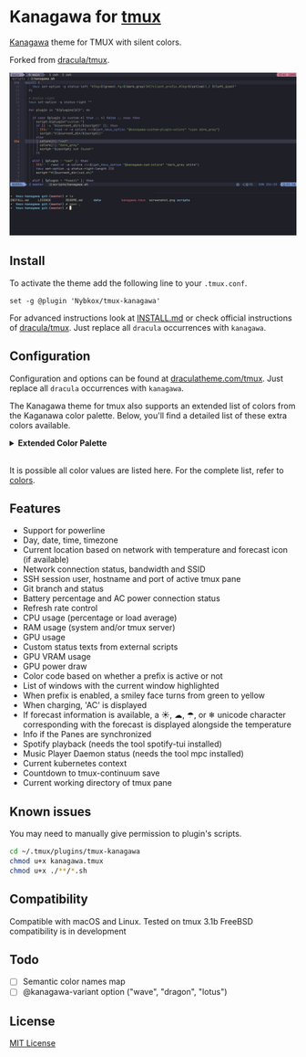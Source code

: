 # Kanagawa for [tmux](https://github.com/tmux/tmux/wiki)

[Kanagawa](https://github.com/rebelot/kanagawa.nvim/tree/master) theme for TMUX with silent colors.

Forked from [dracula/tmux](https://github.com/dracula/tmux).

![Screenshot](./screenshot.png)

## Install

To activate the theme add the following line to your `.tmux.conf`.

    set -g @plugin 'Nybkox/tmux-kanagawa'

For advanced instructions look at [INSTALL.md](https://github.com/Nybkox/tmux-kanagawa/blob/master/INSTALL.md) or check official instructions of [dracula/tmux](https://draculatheme.com/tmux). Just replace all `dracula` occurrences with `kanagawa`.

## Configuration

Configuration and options can be found at [draculatheme.com/tmux](https://draculatheme.com/tmux).
Just replace all `dracula` occurrences with `kanagawa`.

The Kanagawa theme for tmux also supports an extended list of colors from the Kaganawa color palette. Below, you'll find a detailed list of these extra colors available.

<details>
<summary><strong>Extended Color Palette</strong></summary>

| Color Name      | Hex Value | Visual                                                  |
| --------------- | --------- | ------------------------------------------------------- |
| Autumn Green    | `#76946a` | ![Autumn Green](./assets/colors/autumn_green.svg)       |
| Autumn Orange   | `#dca561` | ![Autumn Orange](./assets/colors/autumn_orange.svg)     |
| Autumn Red      | `#c34043` | ![Autumn Red](./assets/colors/autumn_red.svg)           |
| Autumn Yellow   | `#dca561` | ![Autumn Yellow](./assets/colors/autumn_yellow.svg)     |
| Boat Yellow 1   | `#938056` | ![Boat Yellow 1](./assets/colors/boat_yellow1.svg)      |
| Boat Yellow 2   | `#c0a36e` | ![Boat Yellow 2](./assets/colors/boat_yellow2.svg)      |
| Carp Yellow     | `#e6c384` | ![Carp Yellow](./assets/colors/carp_yellow.svg)         |
| Crystal Blue    | `#7e9cd8` | ![Crystal Blue](./assets/colors/crystal_blue.svg)       |
| Dragon Blue     | `#658594` | ![Dragon Blue](./assets/colors/dragon_blue.svg)         |
| Dragon Green    | `#8a9a7b` | ![Dragon Green](./assets/colors/dragon_green.svg)       |
| Dragon Aqua     | `#8ea4a2` | ![Dragon Aqua](./assets/colors/dragon_aqua.svg)         |
| Dragon Orange   | `#b6927b` | ![Dragon Orange](./assets/colors/dragon_orange.svg)     |
| Fuji Gray       | `#727169` | ![Fuji Gray](./assets/colors/fuji_gray.svg)             |
| Fuji White      | `#dcd7ba` | ![Fuji White](./assets/colors/fuji_white.svg)           |
| Katana Gray     | `#717c7c` | ![Katana Gray](./assets/colors/katana_gray.svg)         |
| Light Blue      | `#a3d4d5` | ![Light Blue](./assets/colors/light_blue.svg)           |
| Old White       | `#c8c093` | ![Old White](./assets/colors/old_white.svg)             |
| Oni Violet      | `#957fb8` | ![Oni Violet](./assets/colors/oni_violet.svg)           |
| Peach Red       | `#ff5d62` | ![Peach Red](./assets/colors/peach_red.svg)             |
| Ronin Yellow    | `#ff9e3b` | ![Ronin Yellow](./assets/colors/ronin_yellow.svg)       |
| Sakura Pink     | `#d27e99` | ![Sakura Pink](./assets/colors/sakura_pink.svg)         |
| Samurai Red     | `#e82424` | ![Samurai Red](./assets/colors/samurai_red.svg)         |
| Spring Blue     | `#7fb4ca` | ![Spring Blue](./assets/colors/spring_blue.svg)         |
| Spring Green    | `#98bb6c` | ![Spring Green](./assets/colors/spring_green.svg)       |
| Spring Violet 1 | `#938aa9` | ![Spring Violet 1](./assets/colors/spring_violet_1.svg) |
| Spring Violet 2 | `#9cabca` | ![Spring Violet 2](./assets/colors/spring_violet_2.svg) |
| Sumi Ink 0      | `#16161d` | ![Sumi Ink 0](./assets/colors/sumi_ink0.svg)            |
| Sumi Ink 1      | `#1e1f28` | ![Sumi Ink 1](./assets/colors/sumi_ink1.svg)            |
| Sumi Ink 2      | `#1a1a22` | ![Sumi Ink 2](./assets/colors/sumi_ink_2.svg)           |
| Sumi Ink 3      | `#363646` | ![Sumi Ink 3](./assets/colors/sumi_ink3.svg)            |
| Sumi Ink 4      | `#2a2a37` | ![Sumi Ink 4](./assets/colors/sumi_ink_4.svg)           |
| Sumi Ink 5      | `#363646` | ![Sumi Ink 5](./assets/colors/sumi_ink_5.svg)           |
| Sumi Ink 6      | `#54546D` | ![Sumi Ink 6](./assets/colors/sumi_ink_6.svg)           |
| Surimi Orange   | `#ffa066` | ![Surimi Orange](./assets/colors/surimi_orange.svg)     |
| Wave Aqua       | `#6a9589` | ![Wave Aqua](./assets/colors/wave_aqua.svg)             |
| Wave Aqua 2     | `#7aa89f` | ![Wave Aqua 2](./assets/colors/wave_aqua_2.svg)         |
| Wave Blue 1     | `#223249` | ![Wave Blue 1](./assets/colors/wave_blue_1.svg)         |
| Wave Blue 2     | `#2d4f67` | ![Wave Blue 2](./assets/colors/wave_blue_2.svg)         |
| Wawe Red        | `#e46876` | ![Wawe Red](./assets/colors/wawe_red.svg)               |
| Winter Blue     | `#252535` | ![Winter Blue](./assets/colors/winter_blue.svg)         |
| Winter Green    | `#2b3328` | ![Winter Green](./assets/colors/winter_green.svg)       |
| Winter Red      | `#43242b` | ![Winter Red](./assets/colors/winter_red.svg)           |
| Winter Yellow   | `#49443c` | ![Winter Yellow](./assets/colors/winter_yellow.svg)     |

</details><br>

It is possible all color values are listed here. For the complete list, refer to [colors](./scripts/colors.sh).

## Features

- Support for powerline
- Day, date, time, timezone
- Current location based on network with temperature and forecast icon (if available)
- Network connection status, bandwidth and SSID
- SSH session user, hostname and port of active tmux pane
- Git branch and status
- Battery percentage and AC power connection status
- Refresh rate control
- CPU usage (percentage or load average)
- RAM usage (system and/or tmux server)
- GPU usage
- Custom status texts from external scripts
- GPU VRAM usage
- GPU power draw
- Color code based on whether a prefix is active or not
- List of windows with the current window highlighted
- When prefix is enabled, a smiley face turns from green to yellow
- When charging, 'AC' is displayed
- If forecast information is available, a ☀, ☁, ☂, or ❄ unicode character corresponding with the forecast is displayed alongside the temperature
- Info if the Panes are synchronized
- Spotify playback (needs the tool spotify-tui installed)
- Music Player Daemon status (needs the tool mpc installed)
- Current kubernetes context
- Countdown to tmux-continuum save
- Current working directory of tmux pane

## Known issues

You may need to manually give permission to plugin's scripts.

```bash
cd ~/.tmux/plugins/tmux-kanagawa
chmod u+x kanagawa.tmux
chmod u+x ./**/*.sh
```

## Compatibility

Compatible with macOS and Linux. Tested on tmux 3.1b
FreeBSD compatibility is in development

## Todo

- [ ] Semantic color names map
- [ ] @kanagawa-variant option ("wave", "dragon", "lotus")

## License

[MIT License](./LICENSE)
